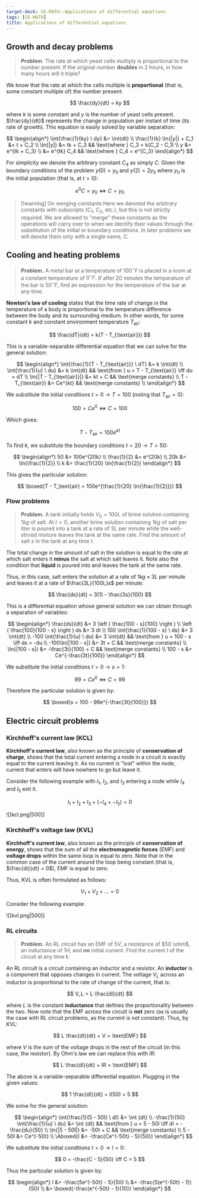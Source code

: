 ```yaml
---
target-deck: CE-MATH::Applications of differential equations
tags: [CE-MATH]
title: Applications of differential equations
---
```


## Growth and decay problems

> **Problem**. The rate at which yeast cells multiply is proportional to the number present. If the original number **doubles** in 2 hours, in how many hours will it triple?

We know that the rate at which the cells multiple is **proportional** (that is, some constant multiple of) the number present:

$$
\frac{dy}{dt} = ky
$$

where $k$ is some constant and $y$ is the number of yeast cells present. $\frac{dy}{dt}$ represents the change in population per instant of time (its rate of growth). This equation is easily solved by variable separation:

$$
\begin{align*}
\int{\frac{1}{ky} \ dy} &= \int{dt} \\
\frac{1}{k} \ln{|y|} + C_1 &= t + C_2 \\
\ln{|y|} &= tk + C_3 && \text{where } C_3 = k(C_2 - C_1) \\
y &= e^{tk + C_3} \\
&= e^{tk} C_4 && \text{where } C_4 = e^{C_3}
\end{align*}
$$

For simplicity we denote the arbitrary constant $C_4$ as simply $C$. Given the boundary conditions of the problem $y(0) = y_0$ and $y(2) = 2y_0$ where $y_0$ is the initial population (that is, at $t = 0$):

$$
e^0 C = y_0 \iff C = y_0
$$

>[!warning] On merging constants
>Here we denoted the arbitrary constants with subscripts ($C_1$, $C_2$, etc.), but this is not strictly required. We are allowed to "merge" these constants as the operations will carry over to when we identify their values through the substitution of the initial or boundary conditions. In later problems we will denote them only with a single name, $C$.

## Cooling and heating problems

> **Problem.** A metal bar at a temperature of $100^\circ F$ is placed in a room at a constant temperature of $0^\circ F$. If after 20 minutes the temperature of the bar is $50^\circ F$, find an expression for the temperature of the bar at any time.

**Newton's law of cooling** states that the time rate of change in the temperature of a body is proportional to the temperature difference between the body and its surrounding medium. In other words, for some constant $k$ and constant environment temperature $T_{\text{air}}$:

$$
\frac{dT}{dt} = k(T - T_{\text{air}})
$$

This is a variable-separable differential equation that we can solve for the general solution:

$$
\begin{align*}
\int{\frac{1}{T - T_{\text{air}}} \ dT} &= k \int{dt} \\
\int{\frac{1}{u} \ du} &= k \int{dt} &&
\text{from } u = T - T_{\text{air}} \iff du = dT \\
\ln{|T - T_{\text{air}}|} &= kt + C &&
\text{merge constants} \\
T - T_{\text{air}} &= Ce^{kt} &&
\text{merge constants} \\
\end{align*}
$$

We substitute the initial conditions $t = 0 \to T = 100$ (noting that $T_{\text{air}} = 0$):

$$
100 = Ce^{0} \iff C = 100
$$

Which gives:

$$
T - T_{\text{air}} = 100e^{kt}
$$

To find $k$, we substitute the boundary conditions $t = 20 \to T = 50$:

$$
\begin{align*}
50 &= 100e^{20k} \\
\frac{1}{2} &= e^{20k} \\
20k &= \ln{\frac{1}{2}} \\
k &= \frac{1}{20} \ln{\frac{1}{2}}
\end{align*}
$$

This gives the particular solution:

$$
\boxed{T - T_\text{air} = 100e^{\frac{1}{20} \ln{\frac{1}{2}}}}
$$

### Flow problems

> **Problem.** A tank initially holds $V_0 = 100 L$ of brine solution containing $1 kg$ of salt. At $t = 0$, another brine solution containing $1 kg$ of salt per liter is poured into a tank at a rate of $3 L$ per minute while the well-stirred mixture leaves the tank at the same rate. Find the amount of salt $s$ in the tank at any time $t$.

The total change in the amount of salt in the solution is equal to the rate at which salt enters it **minus** the salt at which salt leaves it. Note also the condition that **liquid** is poured into and leaves the tank at the same rate.

Thus, in this case, salt enters the solution at a rate of $1kg \times 3L$ per minute and leaves it at a rate of $\frac{3L}{100L}s$ per minute:

$$
\frac{ds}{dt} = 3(1) - \frac{3s}{100}
$$

This is a differential equation whose general solution we can obtain through a separation of variables:

$$
\begin{align*}
\frac{ds}{dt} &= 3 \left ( \frac{100 - s}{100} \right ) \\
\left ( \frac{100}{100 - s} \right ) ds &= 3 dt \\
100 \int{\frac{1}{100 - s} \ ds} &= 3 \int{dt} \\
-100 \int{\frac{1}{u} \ du} &= 3 \int{dt} &&
\text{from } u = 100 - s \iff ds = -du \\
-100\ln{|100 - s|} &= 3t + C &&
\text{merge constants} \\
\ln{|100 - s|} &= -\frac{3t}{100} + C &&
\text{merge constants} \\
100 - s &= Ce^{-\frac{3t}{100}}
\end{align*}
$$

We substitute the initial conditions $t = 0 \to s = 1$:

$$
99 = Ce^0 \iff C = 99
$$

Therefore the particular solution is given by:

$$
\boxed{s = 100 - 99e^{-\frac{3t}{100}}}
$$

## Electric circuit problems

### Kirchhoff's current law (KCL)

**Kirchhoff's current law**, also known as the principle of **conservation of charge**, shows that the total current entering a node in a circuit is exactly equal to the current leaving it. As no current is "lost" within the node, current that enters will have nowhere to go but leave it.

Consider the following example with $I_1$, $I_2$, and $I_3$ entering a node while $I_4$ and $I_5$ exit it.

$$
I_1 + I_2 + I_3 + (-I_4 + -I_5) = 0
$$

![[kcl.png|500]]

### Kirchhoff's voltage law (KVL)

**Kirchhoff's current law**, also known as the principle of **conservation of energy**, shows that the sum of all the **electromagnetic forces** (EMF) and **voltage drops** within the same loop is equal to zero. Note that in the common case of the current around the loop being constant (that is, $\frac{di}{dt} = 0$), EMF is equal to zero.

Thus, KVL is often formulated as follows:

$$
V_1 + V_2 + \dots = 0
$$

Consider the following example:

![[kvl.png|500]]

### RL circuits

> **Problem.** An RL circuit has an EMF of $5V$, a resistance of $50 \ohm$, an inductance of $1 H$, and **no** initial current. Find the current $I$ of the circuit at any time **t**.

An RL circuit is a circuit containing an inductor and a resistor. An **inductor** is a component that opposes changes in current. The voltage $V_L$ across an inductor is proportional to the rate of change of the current, that is:

$$
V_L = L \frac{dI}{dt}
$$

where $L$ is the constant **inductance** that defines the proportionality between the two. Now note that the EMF across the circuit is **not** zero (as is usually the case with RL circuit problems, as the current is not constant). Thus, by KVL:

$$
L \frac{dI}{dt} + V = \text{EMF}
$$

where $V$ is the sum of the voltage drops in the rest of the circuit (in this case, the resistor). By Ohm's law we can replace this with $IR$:

$$
L \frac{dI}{dt} + IR = \text{EMF}
$$

The above is a variable-separable differential equation. Plugging in the given values:

$$
1 \frac{dI}{dt} + I(50) = 5
$$

We solve for the general solution:

$$
\begin{align*}
\int{\frac{1}{5 - 50I} \ dI} &= \int {dt} \\
-\frac{1}{50} \int{\frac{1}{u} \ du} &= \int {dt}
&& \text{from } u = 5 - 50I \iff dI = -\frac{du}{50} \\
\ln{|5 - 50I|} &= -50t + C
&& \text{merge constants} \\
5 - 50I &= Ce^{-50t} \\
\Aboxed{I &= -\frac{Ce^{-50t} - 5}{50}}
\end{align*}
$$

We substitute the initial conditions $t = 0 \to I = 0$:

$$
0 = -\frac{C - 5}{50} \iff C = 5
$$

Thus the particular solution is given by:

$$
\begin{align*}
I &= -\frac{5e^{-50t} - 5}{50} \\
&= -\frac{5(e^{-50t} - 1)}{50} \\
&= \boxed{-\frac{e^{-50t} - 1}{10}}
\end{align*}
$$
